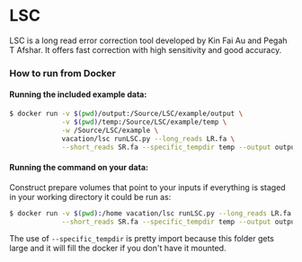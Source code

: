 LSC
===

LSC is a long read error correction tool developed by Kin Fai Au and Pegah T Afshar. It offers fast correction with high sensitivity and good accuracy.

### How to run from Docker

#### Running the included example data:

```bash
$ docker run -v $(pwd)/output:/Source/LSC/example/output \
             -v $(pwd)/temp:/Source/LSC/example/temp \
             -w /Source/LSC/example \
             vacation/lsc runLSC.py --long_reads LR.fa \
             --short_reads SR.fa --specific_tempdir temp --output output
```

#### Running the command on your data:

Construct prepare volumes that point to your inputs if everything is staged in your working directory it could be run as:

```bash
$ docker run -v $(pwd):/home vacation/lsc runLSC.py --long_reads LR.fa \
             --short_reads SR.fa --specific_tempdir temp --output output
```

The use of `--specific_tempdir` is pretty import because this folder gets large and it will fill the docker if you don't have it mounted.
